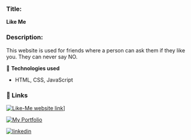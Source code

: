 ### **Title:**  
**Like Me**  

### **Description:**  
This website is used for friends where a person can ask them if they like you. They can never say NO.  

🔹 **Technologies used**  
- HTML, CSS, JavaScript  

### 🔗 Links
[![Like-Me website link](https://img.shields.io/badge/Like--Me%20website-FFD700?style=for-the-badge&logo=Website&logoColor=white)](https://nagarajgolai.github.io/do-you-like-me--/)]

[![My Portfolio](https://img.shields.io/badge/My%20Portfolio-800080?style=for-the-badge&logo=ko-fi&logoColor=white)](https://nagarajgolai-portfolio.netlify.app/)

[![linkedin](https://img.shields.io/badge/linkedin-0A66C2?style=for-the-badge&logo=linkedin&logoColor=white)](https://www.linkedin.com/in/nagarajgolai)
